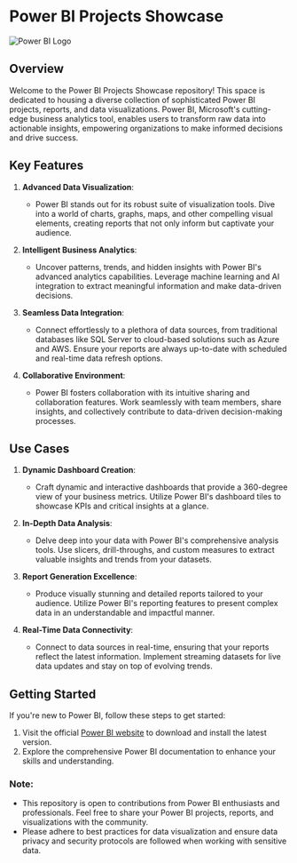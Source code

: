 
# Power BI Projects Showcase
![Power BI Logo](https://upload.wikimedia.org/wikipedia/commons/thumb/c/c9/Power_bi_logo_black.svg/50px-Power_bi_logo_black.svg.png)

## Overview
Welcome to the Power BI Projects Showcase repository! This space is dedicated to housing a diverse collection of sophisticated Power BI projects, reports, and data visualizations. Power BI, Microsoft's cutting-edge business analytics tool, enables users to transform raw data into actionable insights, empowering organizations to make informed decisions and drive success.

## Key Features
1. **Advanced Data Visualization**:
   - Power BI stands out for its robust suite of visualization tools. Dive into a world of charts, graphs, maps, and other compelling visual elements, creating reports that not only inform but captivate your audience.

2. **Intelligent Business Analytics**:
   - Uncover patterns, trends, and hidden insights with Power BI's advanced analytics capabilities. Leverage machine learning and AI integration to extract meaningful information and make data-driven decisions.

3. **Seamless Data Integration**:
   - Connect effortlessly to a plethora of data sources, from traditional databases like SQL Server to cloud-based solutions such as Azure and AWS. Ensure your reports are always up-to-date with scheduled and real-time data refresh options.

4. **Collaborative Environment**:
   - Power BI fosters collaboration with its intuitive sharing and collaboration features. Work seamlessly with team members, share insights, and collectively contribute to data-driven decision-making processes.

## Use Cases
1. **Dynamic Dashboard Creation**:
   - Craft dynamic and interactive dashboards that provide a 360-degree view of your business metrics. Utilize Power BI's dashboard tiles to showcase KPIs and critical insights at a glance.

2. **In-Depth Data Analysis**:
   - Delve deep into your data with Power BI's comprehensive analysis tools. Use slicers, drill-throughs, and custom measures to extract valuable insights and trends from your datasets.

3. **Report Generation Excellence**:
   - Produce visually stunning and detailed reports tailored to your audience. Utilize Power BI's reporting features to present complex data in an understandable and impactful manner.

4. **Real-Time Data Connectivity**:
   - Connect to data sources in real-time, ensuring that your reports reflect the latest information. Implement streaming datasets for live data updates and stay on top of evolving trends.

## Getting Started
If you're new to Power BI, follow these steps to get started:
1. Visit the official [Power BI website](https://powerbi.microsoft.com/) to download and install the latest version.
2. Explore the comprehensive Power BI documentation to enhance your skills and understanding.

### Note:
- This repository is open to contributions from Power BI enthusiasts and professionals. Feel free to share your Power BI projects, reports, and visualizations with the community.
- Please adhere to best practices for data visualization and ensure data privacy and security protocols are followed when working with sensitive data.

